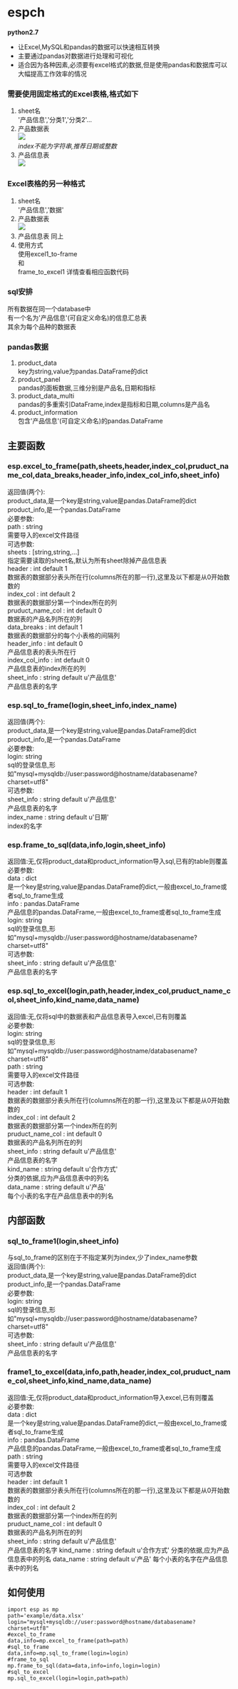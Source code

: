 # espch
**python2.7**
- 让Excel,MySQL和pandas的数据可以快速相互转换
- 主要通过pandas对数据进行处理和可视化
- 适合因为各种因素,必须要有excel格式的数据,但是使用pandas和数据库可以大幅提高工作效率的情况

### 需要使用固定格式的Excel表格,格式如下
1. sheet名  
'产品信息','分类1','分类2'...
2. 产品数据表  
![](./jpg/6f51cb25cb25453795d5d73fdcd86174.jpg)  
*index不能为字符串,推荐日期或整数*  
3. 产品信息表  
![](./jpg/82ecfcfd71bb4e8788c2fa1978840166.jpg)  

### Excel表格的另一种格式
1. sheet名  
'产品信息','数据'
2. 产品数据表  
![](./jpg/1.png)  
3. 产品信息表 同上
4. 使用方式  
使用excel1_to-frame  
和  
frame_to_excel1
详情查看相应函数代码

### sql安排
所有数据在同一个database中  
有一个名为'产品信息'(可自定义命名)的信息汇总表  
其余为每个品种的数据表  


### pandas数据
1. product_data  
key为string,value为pandas.DataFrame的dict
2. product_panel  
pandas的面板数据,三维分别是产品名,日期和指标
3. product_data_multi  
pandas的多重索引DataFrame,index是指标和日期,columns是产品名
4. product_information  
包含'产品信息'(可自定义命名)的pandas.DataFrame
## 主要函数
### esp.excel_to_frame(path,sheets,header,index_col,pruduct_name_col,data_breaks,header_info,index_col_info,sheet_info)  
返回值(两个):  
product_data,是一个key是string,value是pandas.DataFrame的dict  
product_info,是一个pandas.DataFrame  
必要参数:  
path : string  
需要导入的excel文件路径  
可选参数:  
sheets : [string,string,...]  
指定需要读取的sheet名,默认为所有sheet除掉产品信息表  
header : int default 1  
数据表的数据部分表头所在行(columns所在的那一行),这里及以下都是从0开始数数的  
index_col : int default 2  
数据表的数据部分第一个index所在的列  
pruduct_name_col : int default 0  
数据表的产品名列所在的列  
data_breaks : int default 1  
数据表的数据部分的每个小表格的间隔列  
header_info : int default 0  
产品信息表的表头所在行  
index_col_info : int default 0  
产品信息表的index所在的列  
sheet_info : string default u'产品信息'  
产品信息表的名字  

### esp.sql_to_frame(login,sheet_info,index_name)
返回值(两个):  
product_data,是一个key是string,value是pandas.DataFrame的dict  
product_info,是一个pandas.DataFrame  
必要参数:  
login: string  
sql的登录信息,形如"mysql+mysqldb://user:password@hostname/databasename?charset=utf8"  
可选参数:  
sheet_info : string default u'产品信息'  
产品信息表的名字  
index_name : string default u'日期'  
index的名字  

### esp.frame_to_sql(data,info,login,sheet_info)
返回值:无,仅将product_data和product_information导入sql,已有的table则覆盖
必要参数:  
data : dict  
是一个key是string,value是pandas.DataFrame的dict,一般由excel_to_frame或者sql_to_frame生成  
info : pandas.DataFrame  
产品信息的pandas.DataFrame,一般由excel_to_frame或者sql_to_frame生成  
login: string  
sql的登录信息,形如"mysql+mysqldb://user:password@hostname/databasename?charset=utf8"  
可选参数:  
sheet_info : string default u'产品信息'  
产品信息表的名字  

### esp.sql_to_excel(login,path,header,index_col,pruduct_name_col,sheet_info,kind_name,data_name)
返回值:无,仅将sql中的数据表和产品信息表导入excel,已有则覆盖  
必要参数:  
login: string  
sql的登录信息,形如"mysql+mysqldb://user:password@hostname/databasename?charset=utf8"  
path : string  
需要导入的excel文件路径  
可选参数:  
header : int default 1  
数据表的数据部分表头所在行(columns所在的那一行),这里及以下都是从0开始数数的  
index_col : int default 2  
数据表的数据部分第一个index所在的列  
pruduct_name_col : int default 0  
数据表的产品名列所在的列  
sheet_info : string default u'产品信息'  
产品信息表的名字  
kind_name : string default u'合作方式'  
分类的依据,应为产品信息表中的列名  
data_name : string default u'产品'  
每个小表的名字在产品信息表中的列名  

## 内部函数
### sql_to_frame1(login,sheet_info)  
与sql_to_frame的区别在于不指定某列为index,少了index_name参数  
返回值(两个):  
product_data,是一个key是string,value是pandas.DataFrame的dict  
product_info,是一个pandas.DataFrame  
必要参数:  
login: string  
sql的登录信息,形如"mysql+mysqldb://user:password@hostname/databasename?charset=utf8"  
可选参数:  
sheet_info : string default u'产品信息'  
产品信息表的名字  

### frame1_to_excel(data,info,path,header,index_col,pruduct_name_col,sheet_info,kind_name,data_name)
返回值:无,仅将product_data和product_information导入excel,已有则覆盖  
必要参数:  
data : dict  
是一个key是string,value是pandas.DataFrame的dict,一般由excel_to_frame或者sql_to_frame生成  
info : pandas.DataFrame  
产品信息的pandas.DataFrame,一般由excel_to_frame或者sql_to_frame生成  
path : string  
需要导入的excel文件路径  
可选参数   
header : int default 1  
数据表的数据部分表头所在行(columns所在的那一行),这里及以下都是从0开始数数的  
index_col : int default 2  
数据表的数据部分第一个index所在的列  
pruduct_name_col : int default 0  
数据表的产品名列所在的列  
sheet_info : string default u'产品信息'  
产品信息表的名字
kind_name : string default u'合作方式'
分类的依据,应为产品信息表中的列名
data_name : string default u'产品'
每个小表的名字在产品信息表中的列名

## 如何使用

```
import esp as mp
path='example/data.xlsx'
login="mysql+mysqldb://user:password@hostname/databasename?charset=utf8"
#excel_to_frame
data,info=mp.excel_to_frame(path=path)
#sql_to_frame
data,info=mp.sql_to_frame(login=login)
#frame_to_sql
mp.frame_to_sql(data=data,info=info,login=login)
#sql_to_excel
mp.sql_to_excel(login=login,path=path)
```




